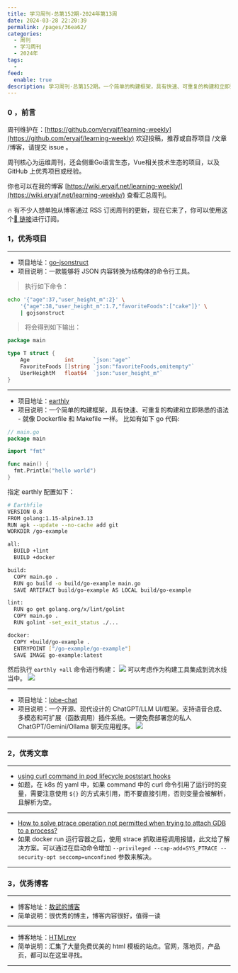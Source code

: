 ```yaml
---
title: 学习周刊-总第152期-2024年第13周
date: 2024-03-28 22:20:39
permalink: /pages/36ea62/
categories:
  - 周刊
  - 学习周刊
  - 2024年
tags:
  -
feed:
  enable: true
description: 学习周刊-总第152期。一个简单的构建框架，具有快速、可重复的构建和立即熟悉的语法 - 就像 Dockerfile 和 Makefile 一样。
---
```



### 0 ，前言

周刊维护在：[https://github.com/eryajf/learning-weekly](https://github.com/eryajf/learning-weekly)  欢迎投稿，推荐或自荐项目 /文章 /博客，请提交 issue 。

周刊核心为运维周刊，还会侧重Go语言生态，Vue相关技术生态的项目，以及 GitHub 上优秀项目或经验。

你也可以在我的博客 [https://wiki.eryajf.net/learning-weekly/](https://wiki.eryajf.net/learning-weekly/) 查看汇总周刊。

🔥 有不少人想单独从博客通过 RSS 订阅周刊的更新，现在它来了，你可以使用这个[🔗 链接](https://wiki.eryajf.net/learning-weekly.xml)进行订阅。

### 1，优秀项目

---
- 项目地址：[go-jsonstruct](https://github.com/twpayne/go-jsonstruct)
- 项目说明：一款能够将 JSON 内容转换为结构体的命令行工具。
>执行如下命令：
```sh
echo '{"age":37,"user_height_m":2}' \
    '{"age":38,"user_height_m":1.7,"favoriteFoods":["cake"]}' \
    | gojsonstruct
```
>将会得到如下输出：
```go
package main

type T struct {
    Age           int      `json:"age"`
    FavoriteFoods []string `json:"favoriteFoods,omitempty"`
    UserHeightM   float64  `json:"user_height_m"`
}
```
---
- 项目地址：[earthly](https://github.com/earthly/earthly)
- 项目说明：一个简单的构建框架，具有快速、可重复的构建和立即熟悉的语法 - 就像 Dockerfile 和 Makefile 一样。
比如有如下 go 代码:

```go
// main.go
package main

import "fmt"

func main() {
  fmt.Println("hello world")
}
```

指定 earthly 配置如下：
```sh
# Earthfile
VERSION 0.8
FROM golang:1.15-alpine3.13
RUN apk --update --no-cache add git
WORKDIR /go-example

all:
  BUILD +lint
  BUILD +docker

build:
  COPY main.go .
  RUN go build -o build/go-example main.go
  SAVE ARTIFACT build/go-example AS LOCAL build/go-example

lint:
  RUN go get golang.org/x/lint/golint
  COPY main.go .
  RUN golint -set_exit_status ./...

docker:
  COPY +build/go-example .
  ENTRYPOINT ["/go-example/go-example"]
  SAVE IMAGE go-example:latest
```
然后执行 `earthly +all` 命令进行构建：
![](https://t.eryajf.net/imgs/2024/03/1709946777385.gif)
可以考虑作为构建工具集成到流水线当中。
![](https://t.eryajf.net/imgs/2024/03/1709946870638.png)

---
- 项目地址：[lobe-chat](https://github.com/lobehub/lobe-chat)
- 项目说明：一个开源、现代设计的 ChatGPT/LLM UI/框架。支持语音合成、多模态和可扩展（函数调用）插件系统。一键免费部署您的私人 ChatGPT/Gemini/Ollama 聊天应用程序。
  ![](https://t.eryajf.net/imgs/2024/03/1710041727504.png)
---

### 2，优秀文章

---
- [using curl command in pod lifecycle poststart hooks](https://stackoverflow.com/questions/68947359/using-curl-command-in-pod-lifecycle-poststart-hooks)
- 如题，在 k8s 的 yaml 中，如果 command 中的 curl 命令引用了运行时的变量，需要注意使用 `${}` 的方式来引用，而不要直接引用，否则变量会被解析，且解析为空。
---
- [How to solve ptrace operation not permitted when trying to attach GDB to a process?](https://stackoverflow.com/questions/19215177/how-to-solve-ptrace-operation-not-permitted-when-trying-to-attach-gdb-to-a-pro)
- 如果 docker run 运行容器之后，使用 strace 抓取进程调用报错，此文给了解决方案。可以通过在启动命令增加 `--privileged --cap-add=SYS_PTRACE --security-opt seccomp=unconfined` 参数来解决。
---

### 3，优秀博客

---
- 博客地址：[敖武的博客](https://z.wiki/)
- 简单说明：很优秀的博主，博客内容很好，值得一读
---
- 博客地址：[HTMLrev](https://htmlrev.com/)
- 简单说明：汇集了大量免费优美的 html 模板的站点。官网，落地页，产品页，都可以在这里寻找。
---
